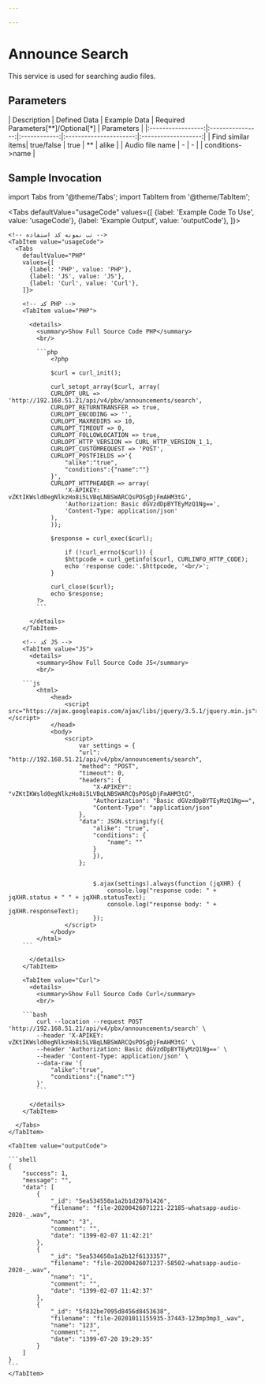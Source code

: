 ```yaml
---

---
```

# Announce Search

This service is used for searching audio files.

## Parameters
<div class="custom-table">
| Description       | Defined Data     | Example Data | Required Parameters[**]/Optional[*] | Parameters          |
|:-----------------:|:----------------:|:------------:|:----------------------:|:-------------------:|
| Find similar items| true/false       | true         | **                     | alike               |
| Audio file name   | -                | -            |                        | conditions->name    |
</div>


## Sample Invocation


<!--  -->

import Tabs from '@theme/Tabs';
import TabItem from '@theme/TabItem';

  <Tabs
    defaultValue="usageCode"
    values={[
     {label: 'Example Code To Use', value: 'usageCode'},
     {label: 'Example Output', value: 'outputCode'},
    ]}>

    <!-- تب نمونه کد استفاده -->
    <TabItem value="usageCode">
      <Tabs
        defaultValue="PHP"
        values={[
          {label: 'PHP', value: 'PHP'},
          {label: 'JS', value: 'JS'},
          {label: 'Curl', value: 'Curl'},
        ]}>

        <!-- کد PHP -->
        <TabItem value="PHP">
      
          <details>
            <summary>Show Full Source Code PHP</summary>
            <br/>

			```php
				<?php

				$curl = curl_init();

				curl_setopt_array($curl, array(
				CURLOPT_URL => 'http://192.168.51.21/api/v4/pbx/announcements/search',
				CURLOPT_RETURNTRANSFER => true,
				CURLOPT_ENCODING => '',
				CURLOPT_MAXREDIRS => 10,
				CURLOPT_TIMEOUT => 0,
				CURLOPT_FOLLOWLOCATION => true,
				CURLOPT_HTTP_VERSION => CURL_HTTP_VERSION_1_1,
				CURLOPT_CUSTOMREQUEST => 'POST',
				CURLOPT_POSTFIELDS =>'{
					"alike":"true",
					"conditions":{"name":""}
				}',
				CURLOPT_HTTPHEADER => array(
					'X-APIKEY: vZKtIKWsld0egNlkzHo8i5LVBqLNBSWARCQsPOSgDjFmAHM3tG',
					'Authorization: Basic dGVzdDpBYTEyMzQ1Ng==',
					'Content-Type: application/json'
				),
				));

				$response = curl_exec($curl);

					if (!curl_errno($curl)) {
					$httpcode = curl_getinfo($curl, CURLINFO_HTTP_CODE);
					echo 'response code:'.$httpcode, '<br/>';
				}

				curl_close($curl);
				echo $response;
			?>
			```

          </details>
        </TabItem>

        <!-- کد JS -->
        <TabItem value="JS">
          <details>
            <summary>Show Full Source Code JS</summary>
            <br/>

		```js
			<html>
				<head>
					<script src="https://ajax.googleapis.com/ajax/libs/jquery/3.5.1/jquery.min.js"></script>
				</head>
				<body>
					<script>
						var settings = {
						"url": "http://192.168.51.21/api/v4/pbx/announcements/search",
						"method": "POST",
						"timeout": 0,
						"headers": {
							"X-APIKEY": "vZKtIKWsld0egNlkzHo8i5LVBqLNBSWARCQsPOSgDjFmAHM3tG",
							"Authorization": "Basic dGVzdDpBYTEyMzQ1Ng==",
							"Content-Type": "application/json"
						},
						"data": JSON.stringify({
							"alike": "true",
							"conditions": {
								"name": ""
							}
							}),
						};


							$.ajax(settings).always(function (jqXHR) {
								console.log("response code: " + jqXHR.status + " " + jqXHR.statusText);
								console.log("response body: " + jqXHR.responseText);
							});
					</script>
				</body>
			</html>
		```

          </details>
        </TabItem>

        <TabItem value="Curl">
          <details>
            <summary>Show Full Source Code Curl</summary>
            <br/>

		```bash
			curl --location --request POST 'http://192.168.51.21/api/v4/pbx/announcements/search' \
			--header 'X-APIKEY: vZKtIKWsld0egNlkzHo8i5LVBqLNBSWARCQsPOSgDjFmAHM3tG' \
			--header 'Authorization: Basic dGVzdDpBYTEyMzQ1Ng==' \
			--header 'Content-Type: application/json' \
			--data-raw '{
				"alike":"true",
				"conditions":{"name":""}
			}'
			```

          </details>
        </TabItem>

      </Tabs>
    </TabItem>

    <TabItem value="outputCode">

	```shell
	{
		"success": 1,
		"message": "",
		"data": [
			{
				"_id": "5ea534550a1a2b1d207b1426",
				"filename": "file-20200426071221-22185-whatsapp-audio-2020-_.wav",
				"name": "3",
				"comment": "",
				"date": "1399-02-07 11:42:21"
			},
			{
				"_id": "5ea534650a1a2b12f6133357",
				"filename": "file-20200426071237-58502-whatsapp-audio-2020-_.wav",
				"name": "1",
				"comment": "",
				"date": "1399-02-07 11:42:37"
			},
			{
				"_id": "5f832be7095d8456d8453638",
				"filename": "file-20201011155935-37443-123mp3mp3_.wav",
				"name": "123",
				"comment": "",
				"date": "1399-07-20 19:29:35"
			}
		]
	}
	```
    </TabItem>

  </Tabs>


